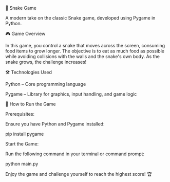 🐍 Snake Game

A modern take on the classic Snake game, developed using Pygame in Python.

🎮 Game Overview

In this game, you control a snake that moves across the screen, consuming food items to grow longer. The objective is to eat as much food as possible while avoiding collisions with the walls and the snake's own body. As the snake grows, the challenge increases!

🛠️ Technologies Used

Python – Core programming language

Pygame – Library for graphics, input handling, and game logic

🚀 How to Run the Game

Prerequisites:

Ensure you have Python and Pygame installed:

pip install pygame

Start the Game:

Run the following command in your terminal or command prompt:

python main.py

Enjoy the game and challenge yourself to reach the highest score! 🏆


